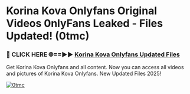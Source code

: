# Korina Kova Onlyfans Original Videos 0nlyFans Leaked - Files Updated! (0tmc)

<h3>🔴 CLICK HERE 🌐==►► <a href="https://tinyurl.com/2m67pmp6" rel="nofollow">Korina Kova Onlyfans Updated Files</a></h3>

Get Korina Kova Onlyfans and all content. Now you can access all videos and pictures of Korina Kova Onlyfans. New Updated Files 2025!

[![0tmc](https://i.imgur.com/H4QAA4z.gif)](https://tinyurl.com/2m67pmp6)